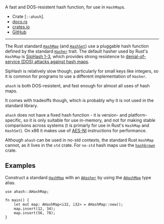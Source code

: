 A fast and DOS-resistent hash function, for use in `HashMap`s.

- Crate [`::ahash`].
- [docs.rs](https://docs.rs/ahash)
- [crates.io](https://crates.io/crates/ahash)
- [GitHub](https://github.com/tkaitchuck/ahash)

---

The Rust standard [`HashMap`] (and [`HashSet`])
use a pluggable hash function defined by the standard [`Hasher`] trait.
The default hasher used by Rust's `HashMap` is [SipHash 1-3],
which provides strong resistence to
[denial-of-service (DOS) attacks against hash maps][dos].

SipHash is relatively slow though,
particularly for small keys like integers,
so it is common for programs to use a different
implementation of `Hasher`.

`ahash` is both DOS-resistent,
and fast enough for almost all uses of hash maps.

It comes with tradeoffs though,
which is probably why it is not used in the standard library.

`ahash` does not have a fixed hash function -
it is version- and platform-specific,
so it is only suitable for use in-memory,
and not for making stable comparisons across systems
(t is primarly for use in Rust's `HashMap` and `HashSet`).
On x86 it makes use of [AES-NI] instructions for performance.

Although `ahash` can be used in no-std contexts,
the standard Rust `HashMap` cannot,
as it lives in the `std` crate.
For `no-std` hash maps use the [`hashbrown`] crate.

## Examples

Construct a standard [`HashMap`] with an [`AHasher`]
by using the [`AHashMap`] type alias.

```
use ahash::AHashMap;

fn main() {
    let mut map: AHashMap<i32, i32> = AHashMap::new();
    map.insert(12, 34);
    map.insert(56, 78);
}
```




[`HashMap`]: crate::std::collections::HashMap
[`HashSet`]: crate::std::collections::HashSet
[`Hasher`]: crate::std::hash::Hasher
[`AHasher`]: todo
[`AHashMap`]: todo
[SipHash 1-3]: todo
[dos]: todo
[AES-NI]: todo
[`hashbrown`]: https://docs.rs/hashbrown
